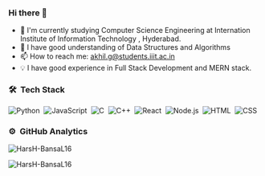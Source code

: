 ### Hi there 👋

<!--
**HarsH-BansaL16/HarsH-BansaL16** is a ✨ _special_ ✨ repository because its `README.md` (this file) appears on your GitHub profile.

Here are some ideas to get you started:

- 🔭 I’m currently working on ...
- 🌱 I’m currently learning ...
- 👯 I’m looking to collaborate on ...
- 🤔 I’m looking for help with ...
- 💬 Ask me about ...
- 📫 How to reach me: ...
- 😄 Pronouns: ...
- ⚡ Fun fact: ...
-->

- 🔭 I'm currently studying Computer Science Engineering at Internation Institute of Information Technology , Hyderabad.
- 🌱 I have good understanding of Data Structures and Algorithms 
- 📫 How to reach me: akhil.g@students.iiit.ac.in
- 💡 I have good experience in Full Stack Development and MERN stack.

### 🛠 &nbsp;Tech Stack
![Python](https://img.shields.io/badge/-Python-05122A?style=flat&logo=python)&nbsp;
![JavaScript](https://img.shields.io/badge/-JavaScript-05122A?style=flat&logo=javascript)&nbsp;
![C](https://img.shields.io/badge/-C-05122A?style=flat&logo=C&logoColor=A8B9CC)&nbsp;
![C++](https://img.shields.io/badge/-C++-05122A?style=flat&logo=C%2B%2B&logoColor=00599C)&nbsp;
![React](https://img.shields.io/badge/-React-05122A?style=flat&logo=react)&nbsp;
![Node.js](https://img.shields.io/badge/-Node.js-05122A?style=flat&logo=node.js)&nbsp;
![HTML](https://img.shields.io/badge/-HTML-05122A?style=flat&logo=HTML5)&nbsp;
![CSS](https://img.shields.io/badge/-CSS-05122A?style=flat&logo=CSS3&logoColor=1572B6)&nbsp;


### ⚙️ &nbsp;GitHub Analytics
<p><img align="center" src="https://github-readme-stats.vercel.app/api/top-langs?username=HarsH-BansaL16&show_icons=true&locale=en&layout=compact" alt="HarsH-BansaL16" /></p>
<p><img align="center" src="https://github-readme-stats.vercel.app/api?username=HarsH-BansaL16&show_icons=true&hide_border=true" alt="HarsH-BansaL16" /></p>
